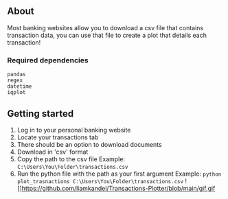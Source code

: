 ## About
Most banking websites allow you to download a csv file that contains transaction data, you can use that file to create a plot that details each transaction!
### Required dependencies
```
pandas
regex
datetime
iqplot
```
## Getting started
1. Log in to your personal banking website
2. Locate your transactions tab
3. There should be an option to download documents
4. Download in 'csv' format
5. Copy the path to the csv file 
Example: ```C:\Users\You\Folder\transactions.csv```
6. Run the python file with the path as your first argument
Example: ```python plot_trasnactions C:\Users\You\Folder\transactions.csv```
![]https://github.com/liamkandel/Transactions-Plotter/blob/main/gif.gif
